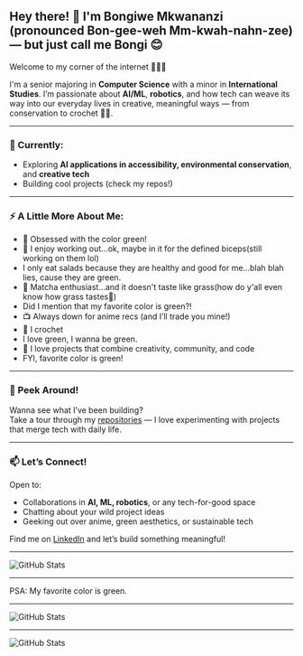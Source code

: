 ## Hey there! 👋 I'm Bongiwe Mkwananzi (pronounced **Bon-gee-weh Mm-kwah-nahn-zee**) — but just call me **Bongi** 😊

Welcome to my corner of the internet 👩🏽‍💻

I'm a senior majoring in **Computer Science** with a minor in **International Studies**. I’m passionate about **AI/ML**, **robotics**, and how tech can weave its way into our everyday lives in creative, meaningful ways — from conservation to crochet 🧶🤖.

---

### 🌱 Currently:
- Exploring **AI applications in accessibility, environmental conservation**, and **creative tech**
- Building cool projects (check my repos!)

---

### ⚡ A Little More About Me:
- 💚 Obsessed with the color green!
- 💪 I enjoy working out...ok, maybe in it for the defined biceps(still working on them lol)
- I only eat salads because they are healthy and good for me...blah blah lies, cause they are green.
- 🍵 Matcha enthusiast...and it doesn't taste like grass(how do y'all even know how grass tastes🌚)
- Did I mention that my favorite color is green?!
- 📺 Always down for anime recs (and I’ll trade you mine!)
- 🧶 I crochet
- I love green, I wanna be green.
- 🎯 I love projects that combine creativity, community, and code
- FYI, favorite color is green!

---

### 👀 Peek Around!
Wanna see what I’ve been building?  
Take a tour through my [repositories](https://github.com/Bongiiii?tab=repositories) — I love experimenting with projects that merge tech with daily life.

---

### 📫 Let’s Connect!
Open to:
- Collaborations in **AI, ML, robotics**, or any tech-for-good space
- Chatting about your wild project ideas
- Geeking out over anime, green aesthetics, or sustainable tech

Find me on [LinkedIn](http://www.linkedin.com/in/bongiwe-mkwananzi-14968b1bb) and let’s build something meaningful!

---

![GitHub Stats](https://github-readme-stats.vercel.app/api?username=Bongiiii&theme=tokyonight&show_icons=true&hide_border=true&count_private=true)


---
PSA: My favorite color is green.



---

![GitHub Stats](https://github-readme-stats.vercel.app/api/top-langs/?username=Bongiiii&theme=tokyonight&show_icons=true&hide_border=true&layout=compact)

---

![GitHub Stats](https://streak-stats.demolab.com?user=Bongiiii&theme=tokyonight&hide_border=true)
